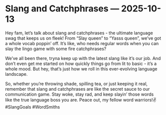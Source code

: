 # Slang and Catchphrases — 2025-10-13

Hey fam, let’s talk about slang and catchphrases - the ultimate language swag that keeps us on fleek! From “Slay queen” to “Yasss queen”, we’ve got a whole vocab poppin’ off. It’s like, who needs regular words when you can slay the lingo game with some fire catchphrases?

We’ve all been there, tryna keep up with the latest slang like it’s our job. And don’t even get me started on how quickly things go from lit to basic - it’s a whole mood. But hey, that’s just how we roll in this ever-evolving language landscape.

So, whether you’re throwing shade, spilling tea, or just keeping it real, remember that slang and catchphrases are like the secret sauce to our communication game. Stay woke, stay rad, and keep slayin’ those words like the true language boss you are. Peace out, my fellow word warriors!✌️ #SlangGoals #WordSmiths